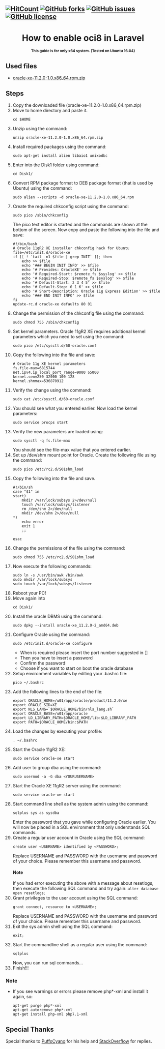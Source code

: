 [![HitCount](http://hits.dwyl.io/biagiopietro/OracleLaravelOnUbuntu16.svg)](http://hits.dwyl.io/biagiopietro/OracleLaravelOnUbuntu16)
[![GitHub forks](https://img.shields.io/github/forks/biagiopietro/OracleLaravelOnUbuntu16.svg)](https://github.com/biagiopietro/OracleLaravelOnUbuntu16/network)
[![GitHub issues](https://img.shields.io/github/issues/biagiopietro/OracleLaravelOnUbuntu16.svg)](https://github.com/biagiopietro/OracleLaravelOnUbuntu16/issues)
[![GitHub license](https://img.shields.io/github/license/biagiopietro/OracleLaravelOnUbuntu16.svg)](https://github.com/biagiopietro/OracleLaravelOnUbuntu16/blob/master/LICENSE)
---

<h1 align="center">How to enable oci8 in Laravel</h1>
<p align="center">
<sup>
<b>This guide is for only x64 system. (Tested on Ubuntu 16.04) </b>
</sup>
</p>


## Used files
* <a href = "http://www.oracle.com/technetwork/database/database-technologies/express-edition/downloads/index.html">oracle-xe-11.2.0-1.0.x86_64.rpm.zip</a>

## Steps
1) Copy the downloaded file (oracle-xe-11.2.0-1.0.x86_64.rpm.zip)
2) Move to home directory and paste it.
    ```
    cd $HOME   
    ``` 
3) Unzip using the command:
    ```
    unzip oracle-xe-11.2.0-1.0.x86_64.rpm.zip 
    ```
4) Install required packages using the command:
    ```
    sudo apt-get install alien libaio1 unixodbc
    ```
5) Enter into the Disk1 folder using command:
    ```
    cd Disk1/
    ```
6) Convert RPM package format to DEB package format (that is used by Ubuntu) using the command:
    ```
    sudo alien --scripts -d oracle-xe-11.2.0-1.0.x86_64.rpm
    ```
7) Create the required chkconfig script using the command:
    ```
    sudo pico /sbin/chkconfig
    ```
   The pico text editor is started and the commands are shown at the bottom of the screen. Now copy and paste the following into the file and save:
    ```     
    #!/bin/bash
    # Oracle 11gR2 XE installer chkconfig hack for Ubuntu
    file=/etc/init.d/oracle-xe
    if [[ ! `tail -n1 $file | grep INIT` ]]; then
        echo >> $file
        echo '### BEGIN INIT INFO' >> $file
        echo '# Provides: OracleXE' >> $file
        echo '# Required-Start: $remote_fs $syslog' >> $file
        echo '# Required-Stop: $remote_fs $syslog' >> $file
        echo '# Default-Start: 2 3 4 5' >> $file
        echo '# Default-Stop: 0 1 6' >> $file
        echo '# Short-Description: Oracle 11g Express Edition' >> $file
        echo '### END INIT INFO' >> $file
    fi
    update-rc.d oracle-xe defaults 80 01
    ```
8) Change the permission of the chkconfig file using the command:
    ```
    sudo chmod 755 /sbin/chkconfig
    ```
9) Set kernel parameters. Oracle 11gR2 XE requires additional kernel parameters which you need to set using the command:
    ```
    sudo pico /etc/sysctl.d/60-oracle.conf
    ```
10) Copy the following into the file and save:
    ```
    # Oracle 11g XE kernel parameters 
    fs.file-max=6815744  
    net.ipv4.ip_local_port_range=9000 65000  
    kernel.sem=250 32000 100 128 
    kernel.shmmax=536870912 
    ```
11) Verify the change using the command:
    ```
    sudo cat /etc/sysctl.d/60-oracle.conf 
    ```
12) You should see what you entered earlier. Now load the kernel parameters:
    ```
    sudo service procps start
    ```
13) Verify the new parameters are loaded using:
    ```
    sudo sysctl -q fs.file-max
    ```
    You should see the file-max value that you entered earlier.
14) Set up /dev/shm mount point for Oracle. Create the following file using the command:
    ```
    sudo pico /etc/rc2.d/S01shm_load
    ```
15) Copy the following into the file and save.
    ```
    #!/bin/sh
    case "$1" in
    start)
        mkdir /var/lock/subsys 2>/dev/null
        touch /var/lock/subsys/listener
        rm /dev/shm 2>/dev/null
        mkdir /dev/shm 2>/dev/null
    *)
        echo error
        exit 1
        ;;
    
    esac 
    ```    
16) Change the permissions of the file using the command:
    ```
    sudo chmod 755 /etc/rc2.d/S01shm_load
    ``` 
17) Now execute the following commands:
    ```
    sudo ln -s /usr/bin/awk /bin/awk 
    sudo mkdir /var/lock/subsys 
    sudo touch /var/lock/subsys/listener
    ```
18) Reboot your PC!
19) Move again into
    ```
    cd Disk1/
    ```
20) Install the oracle DBMS using the command:
    ```
    sudo dpkg --install oracle-xe_11.2.0-2_amd64.deb
    ```
21) Configure Oracle using the command:
    ```
    sudo /etc/init.d/oracle-xe configure 
    ```
    * When is required please insert the port number suggested in []
    * Then you have to insert a password 
    * Confirm the password
    * Choose if you want to start on boot the oracle database
22) Setup environment variables by editing your .bashrc file:
    ```
    pico ~/.bashrc
    ```
23) Add the following lines to the end of the file:
    ```
    export ORACLE_HOME=/u01/app/oracle/product/11.2.0/xe
    export ORACLE_SID=XE
    export NLS_LANG=`$ORACLE_HOME/bin/nls_lang.sh`
    export ORACLE_BASE=/u01/app/oracle
    export LD_LIBRARY_PATH=$ORACLE_HOME/lib:$LD_LIBRARY_PATH
    export PATH=$ORACLE_HOME/bin:$PATH
    ```
24) Load the changes by executing your profile:
    ```
    . ~/.bashrc
    ```
25) Start the Oracle 11gR2 XE:
    ```
    sudo service oracle-xe start
    ```
26) Add user <YOURUSERNAME> to group dba using the command:
    ```
    sudo usermod -a -G dba <YOURUSERNAME>
    ```   
27) Start the Oracle XE 11gR2 server using the command:
    ```
    sudo service oracle-xe start
    ```
28) Start command line shell as the system admin using the command:
    ```
    sqlplus sys as sysdba
    ```
    Enter the password that you gave while configuring Oracle earlier. 
    You will now be placed in a SQL environment that only understands SQL commands.
29) Create a regular user account in Oracle using the SQL command:
    ```
    create user <USERNAME> identified by <PASSWORD>;
    ```
    Replace USERNAME and PASSWORD with the username and password of your choice. 
    Please remember this username and password.
    #### Note
    If you had error executing the above with a message about resetlogs, then execute the following SQL command and try again:
        ```
        alter database open resetlogs;
        ```   
30) Grant privileges to the user account using the SQL command:
    ```
    grant connect, resource to <USERNAME>;
    ```
    Replace USERNAME and PASSWORD with the username and password of your choice.
    Please remember this username and password.
31) Exit the sys admin shell using the SQL command:
    ```
    exit;
    ```
32) Start the commandline shell as a regular user using the command:
    ```
    sqlplus
    ```
    Now, you can run sql commands...
33) Finish!!!

### Note
* If you see warnings or errors please remove php*-xml and install it again, so:
    ```
    apt-get purge php*-xml 
    apt-get autoremove php*-xml
    apt-get install php-xml php7.1-xml
    ```
			

## Special Thanks
Special thanks to <a href="https://github.com/puffoCyano">PuffoCyano</a> for his help and <a href="https://stackoverflow.com/">StackOverflow</a> for replies.